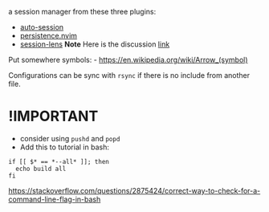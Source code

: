 a session manager from these three plugins:
- [auto-session](https://github.com/rmagatti/auto-session)
- [persistence.nvim](https://github.com/folke/persistence.nvim)
- [session-lens](https://github.com/rmagatti/session-lens)
**Note** Here is the discussion [link](https://www.reddit.com/r/neovim/comments/szis80/which_session_manager_for_nvim/)

Put somewhere symbols:
    - https://en.wikipedia.org/wiki/Arrow_(symbol)


Configurations can be sync with `rsync` if there is no include from another file.

# !IMPORTANT 
- consider using `pushd` and `popd`
- Add this to tutorial in bash:
```
if [[ $* == *--all* ]]; then 
  echo build all
fi
```
https://stackoverflow.com/questions/2875424/correct-way-to-check-for-a-command-line-flag-in-bash
